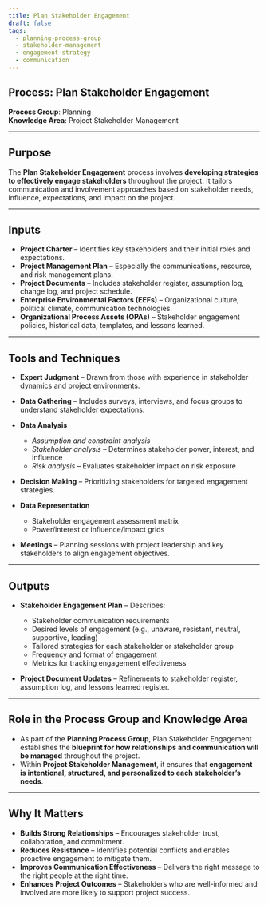 ```yaml
---
title: Plan Stakeholder Engagement  
draft: false  
tags:  
  - planning-process-group  
  - stakeholder-management  
  - engagement-strategy  
  - communication  
---
```


## Process: Plan Stakeholder Engagement

**Process Group**: Planning  
**Knowledge Area**: Project Stakeholder Management  

---

## Purpose

The **Plan Stakeholder Engagement** process involves **developing strategies to effectively engage stakeholders** throughout the project. It tailors communication and involvement approaches based on stakeholder needs, influence, expectations, and impact on the project.

---

## Inputs

- **Project Charter** – Identifies key stakeholders and their initial roles and expectations.
- **Project Management Plan** – Especially the communications, resource, and risk management plans.
- **Project Documents** – Includes stakeholder register, assumption log, change log, and project schedule.
- **Enterprise Environmental Factors (EEFs)** – Organizational culture, political climate, communication technologies.
- **Organizational Process Assets (OPAs)** – Stakeholder engagement policies, historical data, templates, and lessons learned.

---

## Tools and Techniques

- **Expert Judgment** – Drawn from those with experience in stakeholder dynamics and project environments.
- **Data Gathering** – Includes surveys, interviews, and focus groups to understand stakeholder expectations.
- **Data Analysis**  
  - *Assumption and constraint analysis*  
  - *Stakeholder analysis* – Determines stakeholder power, interest, and influence  
  - *Risk analysis* – Evaluates stakeholder impact on risk exposure  

- **Decision Making** – Prioritizing stakeholders for targeted engagement strategies.
- **Data Representation**  
  - Stakeholder engagement assessment matrix  
  - Power/interest or influence/impact grids  

- **Meetings** – Planning sessions with project leadership and key stakeholders to align engagement objectives.

---

## Outputs

- **Stakeholder Engagement Plan** – Describes:
  - Stakeholder communication requirements  
  - Desired levels of engagement (e.g., unaware, resistant, neutral, supportive, leading)  
  - Tailored strategies for each stakeholder or stakeholder group  
  - Frequency and format of engagement  
  - Metrics for tracking engagement effectiveness  

- **Project Document Updates** – Refinements to stakeholder register, assumption log, and lessons learned register.

---

## Role in the Process Group and Knowledge Area

- As part of the **Planning Process Group**, Plan Stakeholder Engagement establishes the **blueprint for how relationships and communication will be managed** throughout the project.
- Within **Project Stakeholder Management**, it ensures that **engagement is intentional, structured, and personalized to each stakeholder’s needs**.

---

## Why It Matters

- **Builds Strong Relationships** – Encourages stakeholder trust, collaboration, and commitment.
- **Reduces Resistance** – Identifies potential conflicts and enables proactive engagement to mitigate them.
- **Improves Communication Effectiveness** – Delivers the right message to the right people at the right time.
- **Enhances Project Outcomes** – Stakeholders who are well-informed and involved are more likely to support project success.
